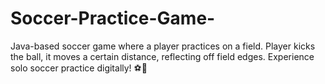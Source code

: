 # Soccer-Practice-Game-
Java-based soccer game where a player practices on a field. Player kicks the ball, it moves a certain distance, reflecting off field edges. Experience solo soccer practice digitally! ⚽️🥅
